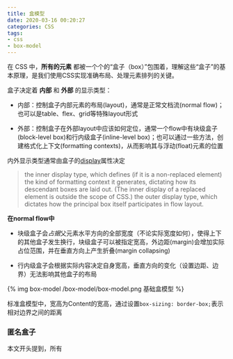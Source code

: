```yaml
---
title: 盒模型
date: 2020-03-16 00:20:27
categories: CSS
tags:
- css 
- box-model 
---
```


在 CSS 中，**所有的元素** 都被一个个的“盒子（box）”包围着，理解这些“盒子”的基本原理，是我们使用CSS实现准确布局、处理元素排列的关键。


盒子决定着 **内部** 和 **外部** 的显示类型：

- 内部：控制盒子内部元素的布局(layout)，通常是正常文档流(normal flow)；也可以是table、flex、grid等特殊layout形式

- 外部：控制盒子在外部layout中应该如何定位，通常一个flow中有块级盒子(block-level box)和行内级盒子(inline-level box)；也可以通过一些方法，创建格式化上下文(formatting contexts)，从而影响其与浮动(float)元素的位置

内外显示类型通常由盒子的[display](https://drafts.csswg.org/css-display/#the-display-properties)属性决定


> the inner display type, which defines (if it is a non-replaced element) the kind of formatting context it generates, dictating how its descendant boxes are laid out. (The inner display of a replaced element is outside the scope of CSS.)
the outer display type, which dictates how the principal box itself participates in flow layout.

**在normal flow中**
- 块级盒子会*占据*父元素水平方向的全部宽度（不论实际宽度如何），使得上下的其他盒子发生换行，块级盒子可以被指定宽高，外边距(margin)会增加实际占位范围，并在垂直方向上产生折叠(margin collapsing)

- 行内级盒子会根据实际内容决定自身宽高，垂直方向的变化（设置边距、边界）无法影响其他盒子的布局

{% img box-model /box-model/box-model.png 基础盒模型 %}

标准盒模型中，宽高为Content的宽高，通过设置```box-sizing: border-box;```表示相对边界之间的距离

### 匿名盒子
本文开头提到，所有